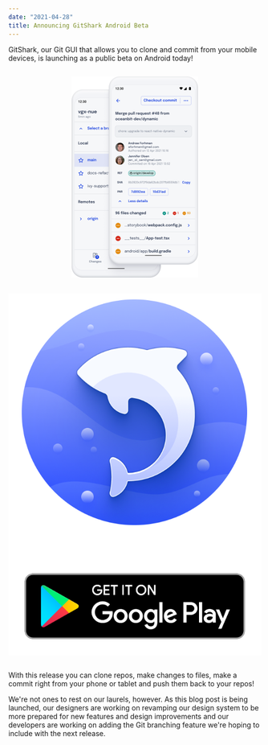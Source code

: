 ```yaml
---
date: "2021-04-28"
title: Announcing GitShark Android Beta
---
```


GitShark, our Git GUI that allows you to clone and commit from your mobile devices, is launching as a public beta on Android today!

<div style="display: flex; justify-content: space-around; align-items: center; flex-wrap: wrap">

<div style="min-height: 240px; min-width: 240px;">

![Screenshot of GitShark](./android_beta_light.png)

</div>

<a href='https://play.google.com/store/apps/details?id=dev.oceanbit.gitshark&pcampaignid=pcampaignidMKT-Other-global-all-co-prtnr-py-PartBadge-Mar2515-1'  style="min-height: 240px; min-width: 240px;">

![](./get_gitshark_playstore.png)

</a>

</div>

With this release you can clone repos, make changes to files, make a commit right from your phone or tablet and push them back to your repos!



We're not ones to rest on our laurels, however. As this blog post is being launched, our designers are working on revamping our design system to be more prepared for new features and design improvements and our developers are working on adding the Git branching feature we're hoping to include with the next release.

